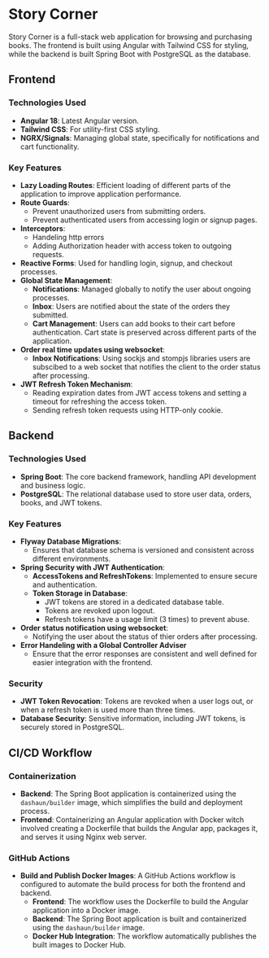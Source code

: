 # Story Corner

Story Corner is a full-stack web application for browsing and purchasing books. The frontend is built using Angular with Tailwind CSS for styling, while the backend is built Spring Boot with PostgreSQL as the database.

## Frontend

### Technologies Used
- **Angular 18**: Latest Angular version. 
- **Tailwind CSS**: For utility-first CSS styling.
- **NGRX/Signals**: Managing global state, specifically for notifications and cart functionality.

### Key Features
- **Lazy Loading Routes**: Efficient loading of different parts of the application to improve application performance.
- **Route Guards**: 
  - Prevent unauthorized users from submitting orders.
  - Prevent authenticated users from accessing login or signup pages. 
- **Interceptors**:
  - Handeling http errors
  - Adding Authorization header with access token to outgoing requests. 
- **Reactive Forms**: Used for handling login, signup, and checkout processes. 
- **Global State Management**: 
  - **Notifications**: Managed globally to notify the user about ongoing processes.
  - **Inbox**: Users are notified about the state of the orders they submitted.
  - **Cart Management**: Users can add books to their cart before authentication. Cart state is preserved across different parts of the application.
- **Order real time updates using websocket**:
  - **Inbox Notifications**: Using sockjs and stompjs libraries users are subscibed to a web socket that notifies the client to the order status after processing.  
- **JWT Refresh Token Mechanism**: 
  - Reading expiration dates from JWT access tokens and setting a timeout for refreshing the access token.
  - Sending refresh token requests using HTTP-only cookie. 

## Backend

### Technologies Used
- **Spring Boot**: The core backend framework, handling API development and business logic.
- **PostgreSQL**: The relational database used to store user data, orders, books, and JWT tokens.

### Key Features
- **Flyway Database Migrations**: 
  - Ensures that database schema is versioned and consistent across different environments.
- **Spring Security with JWT Authentication**: 
  - **AccessTokens and RefreshTokens**: Implemented to ensure secure and authentication.
  - **Token Storage in Database**: 
    - JWT tokens are stored in a dedicated database table.
    - Tokens are revoked upon logout.
    - Refresh tokens have a usage limit (3 times) to prevent abuse. 
- **Order status notification using websocket**:
    - Notifying the user about the status of thier orders after processing. 
- **Error Handeling with a Global Controller Adviser** 
    - Ensure that the error responses are consistent and well defined for easier integration with the frontend.

  
### Security
- **JWT Token Revocation**: Tokens are revoked when a user logs out, or when a refresh token is used more than three times.
- **Database Security**: Sensitive information, including JWT tokens, is securely stored in PostgreSQL.

## CI/CD Workflow
### Containerization
- **Backend**: The Spring Boot application is containerized using the `dashaun/builder` image, which simplifies the build and deployment process.
- **Frontend**: Containerizing an Angular application with Docker witch involved creating a Dockerfile that builds the Angular app, packages it, and serves it using Nginx web server.
  
### GitHub Actions
- **Build and Publish Docker Images**: A GitHub Actions workflow is configured to automate the build process for both the frontend and backend.
  - **Frontend**: The workflow uses the Dockerfile to build the Angular application into a Docker image.
  - **Backend**: The Spring Boot application is built and containerized using the `dashaun/builder` image.
  - **Docker Hub Integration**: The workflow automatically publishes the built images to Docker Hub.
